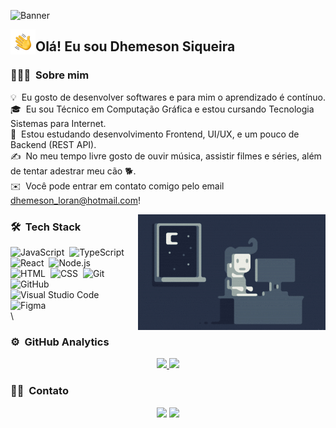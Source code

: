 ![Banner](https://media-exp1.licdn.com/dms/image/C4D16AQFn7I_xhdFwGw/profile-displaybackgroundimage-shrink_350_1400/0/1591121958873?e=1613001600&v=beta&t=2rIbxYT_o1ObQbFUoQVckhj208TFFT4pGNV3leRufrc)

<img alt="Hand" src="https://github.com/AVS1508/AVS1508/blob/master/assets/Hand%20Wave.gif" width='40' align="left"/><h2>Olá! Eu sou Dhemeson Siqueira</h2>

<!-- ## 👋 &nbsp;Olá! Eu sou Dhemeson Siqueira -->

### 👨🏻‍💻 &nbsp;Sobre mim

💡 &nbsp;Eu gosto de desenvolver softwares e para mim o aprendizado é contínuo.\
🎓 &nbsp;Eu sou Técnico em Computação Gráfica e estou cursando Tecnologia Sistemas para Internet.\
🌱 &nbsp;Estou estudando desenvolvimento Frontend, UI/UX, e um pouco de Backend (REST API).\
✍️ &nbsp;No meu tempo livre gosto de ouvir música, assistir filmes e séries, além de tentar adestrar meu cão 🐕.\
✉️ &nbsp;Você pode entrar em contato comigo pelo email dhemeson_loran@hotmail.com!

<img alt="Night Coding" src="https://raw.githubusercontent.com/AVS1508/AVS1508/master/assets/Night-Coding.gif" align="right"/>

### 🛠 &nbsp;Tech Stack

![JavaScript](https://img.shields.io/badge/-JavaScript-05122A?style=flat&logo=javascript)&nbsp;
![TypeScript](https://img.shields.io/badge/-TypeScript-05122A?style=flat&logo=typescript)&nbsp;
![React](https://img.shields.io/badge/-React-05122A?style=flat&logo=react)&nbsp;
![Node.js](https://img.shields.io/badge/-Node.js-05122A?style=flat&logo=node.js)&nbsp;\
![HTML](https://img.shields.io/badge/-HTML-05122A?style=flat&logo=HTML5)&nbsp;
![CSS](https://img.shields.io/badge/-CSS-05122A?style=flat&logo=CSS3&logoColor=1572B6)&nbsp;
![Git](https://img.shields.io/badge/-Git-05122A?style=flat&logo=git)&nbsp;
![GitHub](https://img.shields.io/badge/-GitHub-05122A?style=flat&logo=github)&nbsp;
![Visual Studio Code](https://img.shields.io/badge/-Visual%20Studio%20Code-05122A?style=flat&logo=visual-studio-code&logoColor=007ACC)&nbsp;
![Figma](https://img.shields.io/badge/-Figma-05122A?style=flat&logo=figma)&nbsp;
\
\

### ⚙️ &nbsp;GitHub Analytics

<p align="center">
<a href="https://github.com/DhemesonSiqueira">
  <img height="180em" src="https://github-readme-stats-eight-theta.vercel.app/api?username=DhemesonSiqueira&show_icons=true&theme=algolia&include_all_commits=true&count_private=true"/>
  <img height="180em" src="https://github-readme-stats-eight-theta.vercel.app/api/top-langs/?username=DhemesonSiqueira&layout=compact&langs_count=8&theme=algolia"/>
</a>
</p>

### 🤝🏻 &nbsp;Contato

<p align="center">
<a href="https://www.linkedin.com/in/dhemesonsiqueira-5898b9184/"><img src="https://img.shields.io/badge/-Dhemeson%20Siqueira-0077B5?style=flat&logo=Linkedin&logoColor=white"/></a>
<a href="mailto:dhemeson_loran@hotmail.com"><img src="https://img.shields.io/badge/-dhemeson_loran@hotmail.com-D14836?style=flat&logo=Gmail&logoColor=white"/></a>
</p>
